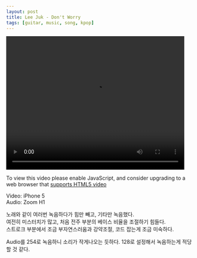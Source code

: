 ```yaml
---
layout: post
title: Lee Juk - Don't Worry
tags: [guitar, music, song, kpop]
---
```


<video id="my-video" class="video-js" controls preload="auto" width="480" height="360"
poster="" data-setup="{}">
<source src="http://media.astinchoi.com/2016/video/20160313-lee_juk-dont_worry.mp4" type='video/mp4'>
<p class="vjs-no-js">
  To view this video please enable JavaScript, and consider upgrading to a web browser that
  <a href="http://videojs.com/html5-video-support/" target="_blank">supports HTML5 video</a>
</p>
</video><p></p>

Video: iPhone 5  
Audio: Zoom H1  

노래와 같이 여러번 녹음하다가 힘만 빼고, 기타만 녹음했다.  
여전히 미스터치가 많고, 처음 전주 부분의 베이스 비율을 조절하기 힘들다.  
스트로크 부분에서 조금 부자연스러움과 강약조절, 코드 잡는게 조금 미숙하다.  
  
Audio를 254로 녹음하니 소리가 작게나오는 듯하다. 128로 설정해서 녹음하는게 적당할 것 같다.  